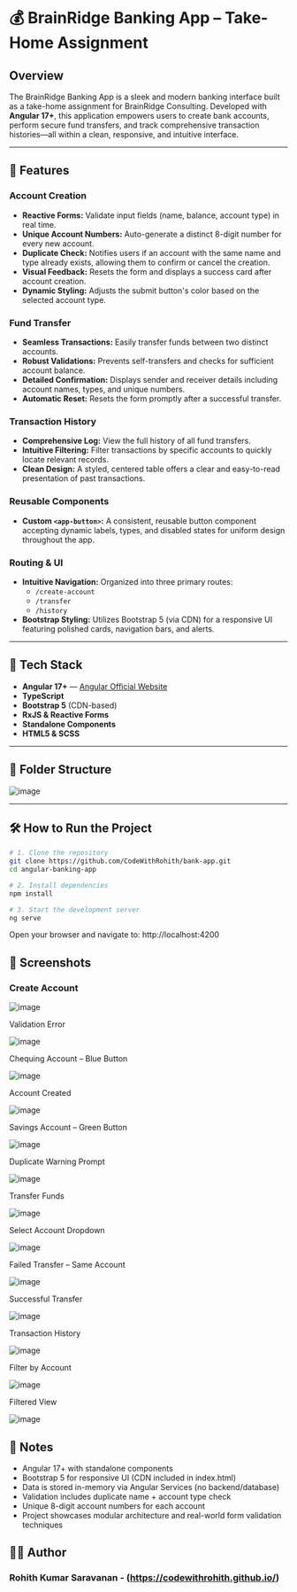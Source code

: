 # 💰 BrainRidge Banking App – Take-Home Assignment

## Overview
The BrainRidge Banking App is a sleek and modern banking interface built as a take-home assignment for BrainRidge Consulting. Developed with **Angular 17+**, this application empowers users to create bank accounts, perform secure fund transfers, and track comprehensive transaction histories—all within a clean, responsive, and intuitive interface.

---

## 🚀 Features

### Account Creation
- **Reactive Forms:** Validate input fields (name, balance, account type) in real time.
- **Unique Account Numbers:** Auto-generate a distinct 8-digit number for every new account.
- **Duplicate Check:** Notifies users if an account with the same name and type already exists, allowing them to confirm or cancel the creation.
- **Visual Feedback:** Resets the form and displays a success card after account creation.
- **Dynamic Styling:** Adjusts the submit button's color based on the selected account type.

### Fund Transfer
- **Seamless Transactions:** Easily transfer funds between two distinct accounts.
- **Robust Validations:** Prevents self-transfers and checks for sufficient account balance.
- **Detailed Confirmation:** Displays sender and receiver details including account names, types, and unique numbers.
- **Automatic Reset:** Resets the form promptly after a successful transfer.

### Transaction History
- **Comprehensive Log:** View the full history of all fund transfers.
- **Intuitive Filtering:** Filter transactions by specific accounts to quickly locate relevant records.
- **Clean Design:** A styled, centered table offers a clear and easy-to-read presentation of past transactions.

### Reusable Components
- **Custom `<app-button>`:** A consistent, reusable button component accepting dynamic labels, types, and disabled states for uniform design throughout the app.

### Routing & UI
- **Intuitive Navigation:** Organized into three primary routes:
  - `/create-account`
  - `/transfer`
  - `/history`
- **Bootstrap Styling:** Utilizes Bootstrap 5 (via CDN) for a responsive UI featuring polished cards, navigation bars, and alerts.

---

## 🧩 Tech Stack

- **Angular 17+** — [Angular Official Website](https://angular.io/)
- **TypeScript**
- **Bootstrap 5** (CDN-based)
- **RxJS & Reactive Forms**
- **Standalone Components**
- **HTML5 & SCSS**

---

## 📁 Folder Structure
![image](https://github.com/user-attachments/assets/bf7105f0-cdef-48da-af39-b5a2a2bcb94a)


---

## 🛠️ How to Run the Project

```bash
# 1. Clone the repository
git clone https://github.com/CodeWithRohith/bank-app.git
cd angular-banking-app

# 2. Install dependencies
npm install

# 3. Start the development server
ng serve
```

Open your browser and navigate to: http://localhost:4200

## 🔖 Screenshots

### Create Account

![image](https://github.com/user-attachments/assets/4a5cc888-388b-41f2-8517-523ed575461d)

Validation Error

![image](https://github.com/user-attachments/assets/0f4b334a-365d-47b8-ae32-ad4d4cd32a70)

Chequing Account – Blue Button

![image](https://github.com/user-attachments/assets/19ea8e29-33d9-44e7-aafa-8246cf4a8b3d)

Account Created

![image](https://github.com/user-attachments/assets/1e63ef5b-6ec3-4762-b578-0f2e280b8838)

Savings Account – Green Button

![image](https://github.com/user-attachments/assets/a8780dc7-befa-4111-874f-52d1c74ea67b)

Duplicate Warning Prompt

![image](https://github.com/user-attachments/assets/5c7a0389-784b-40e8-9b64-a6715c13a87e)

Transfer Funds

![image](https://github.com/user-attachments/assets/a5c7bed6-e100-46dd-9271-caf9ac3174d1)

Select Account Dropdown

![image](https://github.com/user-attachments/assets/f2fc5138-f08c-457b-97a6-a6405d0cd53f)

Failed Transfer – Same Account

![image](https://github.com/user-attachments/assets/860ef437-f09e-45b9-8377-44b2346fffe7)

Successful Transfer

![image](https://github.com/user-attachments/assets/84f0c8b3-d1c6-4b6d-a165-a1ac4099e171)

Transaction History

![image](https://github.com/user-attachments/assets/f20f6573-0f9e-4e11-b0ee-4408a9b5c28b)

Filter by Account

![image](https://github.com/user-attachments/assets/6c77ecdd-c89b-4499-b7dd-d276c5329681)

Filtered View

![image](https://github.com/user-attachments/assets/8105393f-7379-41ff-ac81-c82aa540a97d)

## 📌 Notes

- Angular 17+ with standalone components
- Bootstrap 5 for responsive UI (CDN included in index.html)
- Data is stored in-memory via Angular Services (no backend/database)
- Validation includes duplicate name + account type check
- Unique 8-digit account numbers for each account
- Project showcases modular architecture and real-world form validation techniques

## 👨‍💻 Author

### Rohith Kumar Saravanan - (https://codewithrohith.github.io/)




